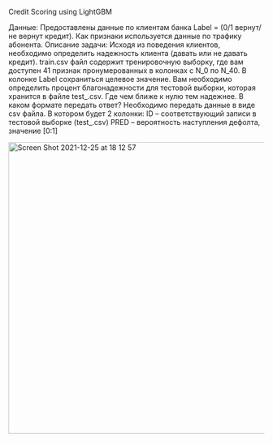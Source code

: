Credit Scoring using LightGBM

Данные: Предоставлены данные по клиентам банка Label = (0/1 вернут/не вернут кредит). Как признаки используется данные по трафику абонента.
Описание задачи:
Исходя из поведения клиентов, необходимо определить надежность клиента (давать или не давать кредит). 
train.csv файл содержит тренировочную выборку, где вам доступен 41 признак пронумерованных в колонках с N_0 по N_40. В колонке Label сохраниться целевое значение.
Вам необходимо определить процент благонадежности для тестовой выборки, которая хранится в файле test_.csv. Где чем ближе к нулю тем надежнее.
В каком формате передать ответ?
Необходимо передать данные в виде csv файла. В котором будет 2 колонки:
ID – соответствующий записи в тестовой выборке (test_.csv)
PRED – вероятность наступления дефолта, значение [0:1]


<img width="575" alt="Screen Shot 2021-12-25 at 18 12 57" src="https://user-images.githubusercontent.com/4342512/147384627-f71ac42e-b206-4402-a9d1-ffa183eef77d.png">
